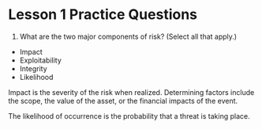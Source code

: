 # Lesson 1 Practice Questions

1. What are the two major components of risk? (Select all that apply.)
- Impact
- Exploitability
- Integrity
- Likelihood

Impact is the severity of the risk when realized. Determining factors include the scope, the value of the asset, or the financial impacts of the event.

The likelihood of occurrence is the probability that a threat is taking place.